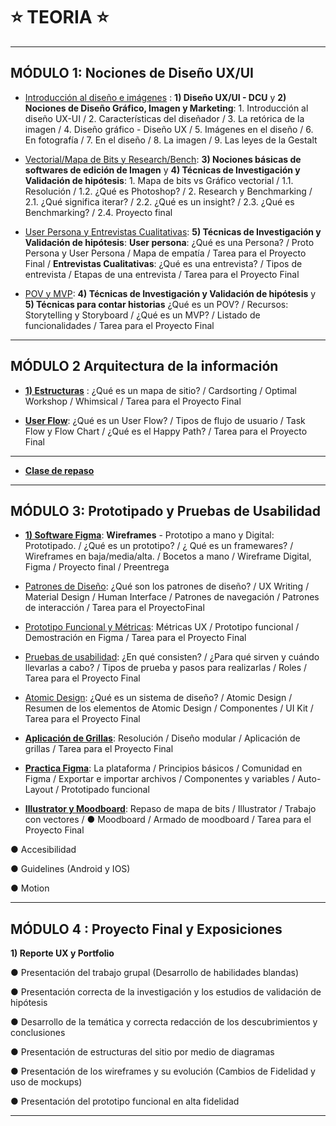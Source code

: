 # :star: TEORIA :star:

---

## MÓDULO 1: Nociones de Diseño UX/UI

- [Introducción al diseño e imágenes](https://github.com/eugenia1984/DisenoUX-UI/blob/main/cac_ux_ui/teoria/modulo01_intro_disenio_imagenes.md) : **1) Diseño UX/UI - DCU** y **2) Nociones de Diseño Gráfico, Imagen y Marketing**: 1. Introducción al diseño UX-UI / 2. Características del diseñador / 3. La retórica de la imagen / 4. Diseño gráfico - Diseño UX / 5. Imágenes en el diseño / 6. En fotografía / 7. En el diseño / 8. La imagen / 9. Las leyes de la Gestalt

- [Vectorial/Mapa de Bits y Research/Bench](https://github.com/eugenia1984/DisenoUX-UI/blob/main/cac_ux_ui/teoria/modulo01_vectorial_mapa_de_bits_y_research_bench.md): **3) Nociones básicas de softwares de edición de Imagen** y **4) Técnicas de Investigación y Validación de hipótesis**: 1. Mapa de bits vs Gráfico vectorial / 1.1. Resolución / 1.2. ¿Qué es Photoshop? / 2. Research y Benchmarking / 2.1. ¿Qué significa iterar? / 2.2. ¿Qué es un insight? / 2.3. ¿Qué es Benchmarking? / 2.4. Proyecto final

- [User Persona y Entrevistas Cualitativas](https://github.com/eugenia1984/DisenoUX-UI/blob/main/cac_ux_ui/teoria/modulo01_user_presona_entrevistaS_cualitativas.md): **5) Técnicas de Investigación y Validación de hipótesis**: **User persona**:  ¿Qué es una Persona? /  Proto Persona y User Persona /  Mapa de empatía /  Tarea para el Proyecto Final / **Entrevistas Cualitativas**: ¿Qué es una entrevista? / Tipos de entrevista /  Etapas de una entrevista /  Tarea para el Proyecto Final

- [POV y MVP](https://github.com/eugenia1984/DisenoUX-UI/blob/main/cac_ux_ui/teoria/modulo01_pov_mvp.md): **4) Técnicas de Investigación y Validación de hipótesis** y **5) Técnicas para contar historias** ¿Qué es un POV? / Recursos: Storytelling y Storyboard / ¿Qué es un MVP? / Listado de funcionalidades / Tarea para el Proyecto Final

---

## MÓDULO 2 Arquitectura de la información

- [**1) Estructuras**](https://github.com/eugenia1984/DisenoUX-UI/blob/main/cac_ux_ui/teoria/modulo02_arquitectura_de_la_informacion.md) :  ¿Qué es un mapa de sitio? /  Cardsorting /  Optimal Workshop /  Whimsical /  Tarea para el Proyecto Final

- [**User Flow**](https://github.com/eugenia1984/DisenoUX-UI/blob/main/cac_ux_ui/teoria/modulo02_user_flow.md):  ¿Qué es un User Flow? /  Tipos de flujo de usuario / Task Flow y Flow Chart /  ¿Qué es el Happy Path? / Tarea para el Proyecto Final

---

- [**Clase de repaso**](https://github.com/eugenia1984/DisenoUX-UI/blob/main/cac_ux_ui/teoria/clase_repaso.md)

---

## MÓDULO 3: Prototipado y Pruebas de Usabilidad


- [**1) Software Figma**](https://github.com/eugenia1984/DisenoUX-UI/blob/main/cac_ux_ui/teoria/modulo03_wireframe.md): **Wireframes** - Prototipo a mano y Digital: Prototipado. / ¿Qué es un prototipo? / ¿ Qué es un framewares? / Wireframes en baja/media/alta. / Bocetos a mano / Wireframe Digital, Figma / Proyecto final / Preentrega

- [Patrones de Diseño](https://github.com/eugenia1984/DisenoUX-UI/blob/main/cac_ux_ui/teoria/modulo3_patrones.md):  ¿Qué son los patrones de diseño? /  UX Writing / Material Design / Human Interface /  Patrones de navegación /  Patrones de interacción /  Tarea para el ProyectoFinal

- [Prototipo Funcional y Métricas](https://github.com/eugenia1984/DisenoUX-UI/blob/main/cac_ux_ui/teoria/modulo3_prototipo_funcional_metricas.md): Métricas UX /  Prototipo funcional /  Demostración en Figma /  Tarea para el Proyecto Final

- [Pruebas de usabilidad](https://github.com/eugenia1984/DisenoUX-UI/blob/main/cac_ux_ui/teoria/modulo03_pruebas_usabilidad.md): ¿En qué consisten? / ¿Para qué sirven y cuándo llevarlas a cabo? /  Tipos de prueba y pasos para realizarlas / Roles /  Tarea para el Proyecto Final


- [Atomic Design](https://github.com/eugenia1984/DisenoUX-UI/blob/main/cac_ux_ui/teoria/modulo03_atomic_design.md): ¿Qué es un sistema de diseño? / Atomic Design /  Resumen de los elementos de Atomic Design /  Componentes /  UI Kit /  Tarea para el Proyecto
Final

- [**Aplicación de Grillas**](https://github.com/eugenia1984/DisenoUX-UI/blob/main/cac_ux_ui/teoria/modulo03_grillas.md): Resolución / Diseño modular /  Aplicación de grillas /  Tarea para el Proyecto Final 

- [**Practica Figma**](https://github.com/eugenia1984/DisenoUX-UI/blob/main/cac_ux_ui/teoria/modulo03_practica_figma.md): La plataforma / Principios básicos / Comunidad en Figma /  Exportar e importar archivos /  Componentes y variables / Auto-Layout /  Prototipado funcional

- [**Illustrator y Moodboard**](https://github.com/eugenia1984/DisenoUX-UI/blob/main/cac_ux_ui/teoria/modulo03_illustrator_moodboard.md): Repaso de mapa de bits / Illustrator / Trabajo con vectores / ● Moodboard /  Armado de moodboard /  Tarea para el Proyecto Final

● Accesibilidad

● Guidelines (Android y IOS)

● Motion



---


## MÓDULO 4 : Proyecto Final y Exposiciones

**1) Reporte UX y Portfolio**

● Presentación del trabajo grupal (Desarrollo de habilidades blandas)

● Presentación correcta de la investigación y los estudios de validación de hipótesis

● Desarrollo de la temática y correcta redacción de los descubrimientos y conclusiones

● Presentación de estructuras del sitio por medio de diagramas

● Presentación de los wireframes y su evolución (Cambios de Fidelidad y uso de mockups)

● Presentación del prototipo funcional en alta fidelidad

---

